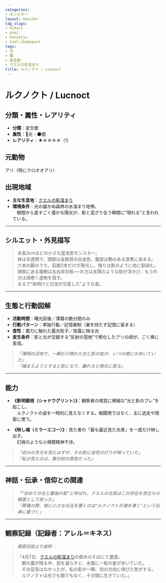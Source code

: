 ```yaml
---
categories:
- モンスター
layout: monster
tag_slugs:
- hikari
- yami
- henseiju
- kuel-shadepool
tags:
- 光
- 闇
- 変生獣
- クエルの影溜まり
title: ルクノクト / Lucnoct
---
```


# ルクノクト / Lucnoct

## 分類・属性・レアリティ

* **分類**：変生獣  
* **属性**：🌟光・🌑闇  
* **レアリティ**：★☆☆☆☆（1）

## 元動物

アリ（特にクロオオアリ）

## 出現地域

* **主な生息地**：[クエルの影溜まり](../place/kuel_shadepool.md)  
* **環境条件**：光の届かぬ森林の水溜まり地帯。  
　樹間から差すごく僅かな陽光が、影と混ざり合う瞬間に“現れる”と言われている。

---

## シルエット・外見描写

> 全長3cmほどの小さな昆虫型モンスター。  
> 体は半透明で、頭部は金属質の白金色、腹部は艶のある漆黒に染まる。  
> 六本の脚のうち、前肢2本だけが発光し、残りは影のように地に馴染む。  
> 頭部にある複眼は左右非対称──片方は太陽のような紋が浮かび、もう片方は渦巻く虚無を宿す。  
> まるで“夜明けと日没が交差した”ような姿。

---

## 生態と行動図解

* **活動時間**：曙光前後／薄暮の数分間のみ
* **行動パターン**：単独行動／記憶巣制（巣を持たず記憶に留まる）
* **食性**：魔力に触れた露光粒子／夜露に映る光
* **変生条件**：影と光が交錯する“反射の窪地”で孵化したアリの卵が、ごく稀に変成。

> *「薄明の沼地で、一瞬だけ現れた光と影の粒が、いつの間にか歩いていた」*  
> *「捕まえようとすると影になり、離れると微光に戻る」*

---

## 能力

* **《影明錯視（シャドウグリント）》**：観察者の視覚に微細な“光と影のブレ”を起こし、  
　ルクノクトの姿を一時的に見えなくする。戦闘用ではなく、主に逃走や隠密に使う。

* **《映し魂（ミラーエコー）》**：見た者の「最も最近見た光景」を一度だけ映し出す。  
　幻視のような小規模精神干渉。

> *「自分の手元を見たはずが、その影に自宅の灯りが映っていた」*  
> *「私が見たのは、数分前の景色だった」*

---

## 神話・伝承・信仰との関連

> *「“初めての光と最後の影”と呼ばれ、クエルの古民はこの存在を旅立ちの精霊として祀った」*  
> *「葬儀の際、棺に小さな光玉を置くのは“ルクノクトが魂を導く”という伝承に基づく」*

---

## 観察記録（記録者：アレル＝キネス）

> *探索日誌より抜粋：*

> 「4月7日、[クエルの影溜まり](../place/kuel_shadepool.md)の倒木のそばにて遭遇。  
　朝の靄が残る中、目を凝らすと、水面に一粒の星が歩いていた。  
　その足音はなかったが、私の影が一瞬、別の方向に伸びた気がする。  
　ルクノクトは光でも闇でもなく、その間に生きていた。」
